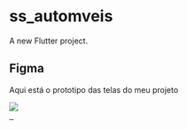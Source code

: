 # ss_automveis

A new Flutter project.

## Figma

Aqui está o prototipo das telas do meu projeto
<div> 
<a href="https://www.instagram.com/luuann.pereira" target="_blank"><img src="https://img.shields.io/badge/-Figma-%230077B5?style=for-the-badge&logo=instagram&logoColor=white">
</div>&nbsp;&nbsp;


